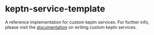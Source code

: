 # keptn-service-template

A reference implementation for custom keptn services. For further info, 
please visit the [documentation](https://keptn.sh/docs/0.2.0/reference/custom-service/) on writing custom keptn services.
